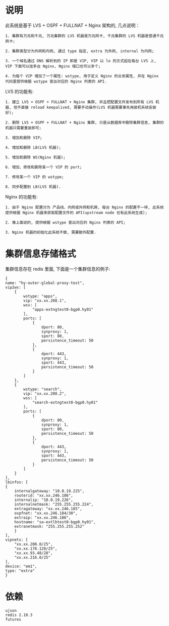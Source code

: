 # 说明

此系统是基于 LVS + OSPF + FULLNAT + Nginx 架构的, 几点说明：

    1. 集群有万兆和千兆, 万兆集群的 LVS 机器是万兆网卡, 千兆集群的 LVS 机器是普通千兆网卡;

    2. 集群类型分为外网和内网, 通过 type 指定, extra 为外网, internal 为内网;

    3. 一个域名通过 DNS 解析到的 IP 即是 VIP, VIP 以 lo 的方式起在每台 LVS 上, VIP 下面可以挂多台 Nginx, Nginx 端口也可以多个;

    4. 为每个 VIP 增加了一个属性: wstype, 用于定义 Nginx 的业务属性, 并在 Nginx 代码里提供根据 wstype 查出对应的 Nginx 列表的 API.


LVS 的功能有:

    1. 建立 LVS + OSPF + FULLNAT + Nginx 集群, 并且把配置文件发布到所有 LVS 机器, 但不直接 reload keepalived, 需要手动操作(LVS 机器需要事先用装机系统安装好);

    2. 删除 LVS + OSPF + FULLNAT + Nginx 集群, 只是从数据库中删除集群信息, 集群的机器只需要重装即可;

    3. 增加和删除 VIP;

    4. 增加和删除 LB(LVS 机器);

    5. 增加和删除 WS(Nginx 机器);

    6. 增加、修改和删除某一个 VIP 的 port;

    7. 修改某一个 VIP 的 wstype;

    8. 同步配置到 LB(LVS 机器).


Nginx 的功能有:

    1. 由于 Nginx 配置分为 产品线、内网或外网和机房, 每台 Nginx 的配置不一样, 此系统提供根据 Nginx 机器来获取配置文件的 API(upstream node 也有此系统生成);

    2. 像上面说的, 提供根据 wstype 查出对应的 Nginx 列表的 API;

    3. Nginx 机器的初始化此系统不做, 需要额外配置.




# 集群信息存储格式

集群信息存在 redis 里面, 下面是一个集群信息的例子:

```
{
name: "hy-outer-global-proxy-test",
vip2ws: [
	{
		wstype: "apps",
		vip: "xx.xx.208.1",
		wss: [
			"apps-extngtest0-bgp0.hy01"
		],
		ports: [
			{
				dport: 80,
				synproxy: 1,
				sport: 80,
				persistence_timeout: 50
			},
			{
				dport: 443,
				synproxy: 1,
				sport: 443,
				persistence_timeout: 50
			}
		]
	},
	{
		wstype: "search",
		vip: "xx.xx.208.2",
		wss: [
			"search-extngtest0-bgp0.hy01"
		],
		ports: [
			{
				dport: 80,
				synproxy: 1,
				sport: 80,
				persistence_timeout: 50
			},
			{
				dport: 443,
				synproxy: 1,
				sport: 443,
				persistence_timeout: 50
			}
		]
	}
],
lbinfos: [
{
	internalgateway: "10.0.19.225",
	routerid: "xx.xx.246.186",
	internalip: "10.0.19.226",
	internalnetmask: "255.255.255.224",
	extragateway: "xx.xx.246.185",
	ospfnet: "xx.xx.246.184/30",
	extraip: "xx.xx.246.186",
	hostname: "sa-extlbtest0-bgp0.hy01",
	extranetmask: "255.255.255.252"
	}
],
vipnets: [
	"xx.xx.208.0/25",
	"xx.xx.178.128/25",
	"xx.xx.93.48/28",
	"xx.xx.216.0/25"
],
device: "em1",
type: "extra"
}

```



# 依赖

```
ujson
redis 2.10.3
futures
```
